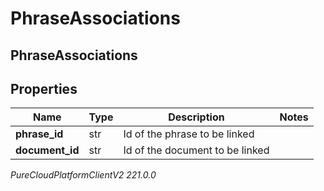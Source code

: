 # PhraseAssociations

## PhraseAssociations

## Properties

|Name | Type | Description | Notes|
|------------ | ------------- | ------------- | -------------|
| **phrase_id** | str | Id of the phrase to be linked | |
| **document_id** | str | Id of the document to be linked | |



_PureCloudPlatformClientV2 221.0.0_

